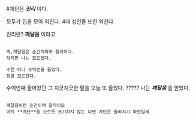 #계단은 **_진리_** 이다.

모두가 입을 모아 외친다.
4대 성인들 또한 외친다.

진리란? **깨달음** 이라고

~~~

즉,깨달음은 순간적이며 찰라이다.
하지만 나는 모르겠다.

수천 아니 수억번을 들었다.
정말 모르겠다.

~~~

수억번째 들어왔던 그 지긋지긋한 말을 오늘 또 들었다.
?????
나는 **_깨달음_** 을 얻었다.

~~~

깨달음이란 순간이며 찰라이오
마치 **계단**을 오르듯 포기하지 않는 다면 계단은 올라지기 마련일세


